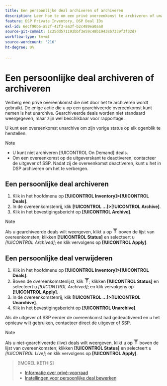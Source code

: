 ```yaml
---
title: Een persoonlijke deal archiveren of archiveren
description: Leer hoe te om een privé overeenkomst te archiveren of unarchiveren.
feature: DSP Private Inventory, DSP Deal IDs
exl-id: 6ecf90b6-a52f-42f3-aa3f-b2c489ea0aa8
source-git-commit: 1c35dd571193bbf3e59c48b19438b7339f3f32d7
workflow-type: tm+mt
source-wordcount: '216'
ht-degree: 0%

---
```


# Een persoonlijke deal archiveren of archiveren

Verberg een privé overeenkomst die niet door het te archiveren wordt gebruikt. De enige actie die u op een gearchiveerde overeenkomst kunt nemen is het unarchive. Gearchiveerde deals worden niet standaard weergegeven, maar zijn wel beschikbaar voor rapportage.

U kunt een overeenkomst unarchive om zijn vorige status op elk ogenblik te herstellen.

>[!NOTE]
>
>* U kunt niet archiveren [!UICONTROL On Demand] deals.
>* Om een overeenkomst op de uitgeverskant te deactiveren, contacteer de uitgever of SSP. Nadat zij de overeenkomst deactiveren, kunt u het in DSP archiveren om het te verbergen.


## Een persoonlijke deal archiveren

1. Klik in het hoofdmenu op **[!UICONTROL Inventory]>[!UICONTROL Deals]**.
1. In de overeenkomstenrij, klik **[!UICONTROL ...]>[!UICONTROL Archive]**.
1. Klik in het bevestigingsbericht op **[!UICONTROL Archive]**.

>[!NOTE]
>
>Als u gearchiveerde deals wilt weergeven, klikt u op ![Filter](/help/dsp/assets/filter.png) boven de lijst van overeenkomsten; klikken **[!UICONTROL Status]** en selecteert u *[!UICONTROL Archived]*; en klik vervolgens op **[!UICONTROL Apply]**.<!-- Verify the text to apply the filter(s).)-->

## Een persoonlijke deal verwijderen

1. Klik in het hoofdmenu op **[!UICONTROL Inventory]>[!UICONTROL Deals]**.
1. Boven de overeenkomstenlijst, klik ![Filter](/help/dsp/assets/filter.png); klikken **[!UICONTROL Status]** en selecteert u *[!UICONTROL Archived]*; en klik vervolgens op **[!UICONTROL Apply]**.<!-- Verify the text to apply the filter(s).)-->
1. In de overeenkomstenrij, klik **[!UICONTROL ...]>[!UICONTROL Unarchive]**.
1. Klik in het bevestigingsbericht op **[!UICONTROL Unarchive]**.

Als de uitgever of SSP eerder de overeenkomst had gedeactiveerd en u het opnieuw wilt gebruiken, contacteer direct de uitgever of SSP.

>[!NOTE]
>
>Als u niet-gearchiveerde (live) deals wilt weergeven, klikt u op ![Filter](/help/dsp/assets/filter.png) boven de lijst van overeenkomsten; klikken **[!UICONTROL Status]** en selecteert u *[!UICONTROL Live]*; en klik vervolgens op **[!UICONTROL Apply]**.<!-- Verify the text to apply the filter(s).)-->

>[!MORELIKETHIS]
>
>* [Informatie over privé-voorraad](private-inventory-about.md)
>* [Instellingen voor persoonlijke deal bewerken](/help/dsp/inventory/deal-id-edit.md)

